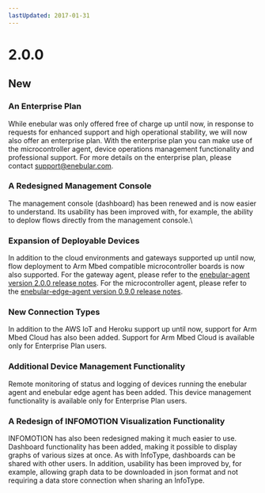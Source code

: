 ```yaml
---
lastUpdated: 2017-01-31
---
```


# 2.0.0

## New

### An Enterprise Plan
While enebular was only offered free of charge up until now, in response to requests for enhanced support and high operational stability, we will now also offer an enterprise plan. With the enterprise plan you can make use of the microcontroller agent, device operations management functionality and professional support. For more details on the enterprise plan, please contact support@enebular.com.

### A Redesigned Management Console
The management console (dashboard) has been renewed and is now easier to understand.
Its usability has been improved with, for example, the ability to deplow flows directly from the management console.\

### Expansion of Deployable Devices
In addition to the cloud environments and gateways supported up until now, flow deployment to Arm Mbed compatible microcontroller boards is now also supported. For the gateway agent, please refer to the [enebular-agent version 2.0.0 release notes](../enebular-agent/2.0.0.md). For the microcontroller agent, please refer to the [enebular-edge-agent version 0.9.0 release notes](../enebular-edge-agent/0.9.0.md).

### New Connection Types
In addition to the AWS IoT and Heroku support up until now, support for Arm Mbed Cloud has also been added. Support for Arm Mbed Cloud is available only for Enterprise Plan users.

### Additional Device Management Functionality
Remote monitoring of status and logging of devices running the enebular agent and enebular edge agent has been added. This device management functionality is available only for Enterprise Plan users.

### A Redesign of INFOMOTION Visualization Functionality
INFOMOTION has also been redesigned making it much easier to use. Dashboard functionality has been added, making it possible to display graphs of various sizes at once. As with InfoType, dashboards can be shared with other users. In addition, usability has been improved by, for example, allowing graph data to be downloaded in json format and not requiring a data store connection when sharing an InfoType.
